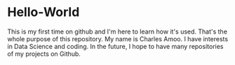 # Hello-World
This is my first time on github and I'm here to learn how it's used. That's the whole purpose of this repository.
My name is Charles Amoo. I have interests in Data Science and coding. In the future, I hope to have many repositories of my projects on Github.
